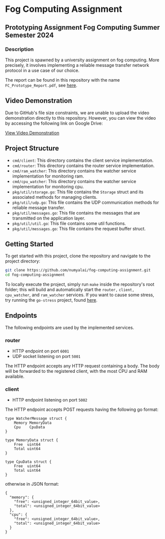 # Fog Computing Assignment

## Prototyping Assignment Fog Computing Summer Semester 2024

### Description

This project is spawned by a university assignment on fog computing. More precisely, it involves implementing a reliable message transfer network protocol in a use case of our choice.

The report can be found in this repository with the name `FC_Prototype_Report.pdf`, see [here](https://github.com/numyalai/fog-computing-assignment/blob/main/FC_Prototype_Report.pdf).

## Video Demonstration

Due to GitHub's file size constraints, we are unable to upload the video demonstration directly to this repository. However, you can view the video by accessing the following link on Google Drive:

[View Video Demonstration](https://drive.google.com/file/d/1HxlDL0NIFKqJ8cKB_mrjmhFCIXMfQHW4/view?usp=drive_link)

## Project Structure

- `cmd/client`: This directory contains the client service implementation.
- `cmd/router`: This directory contains the router service implementation.
- `cmd/ram_watcher`: This directory contains the watcher service implementation for monitoring ram.
- `cmd/cpu_watcher`: This directory contains the watcher service implementation for monitoring cpu.
- `pkg/util/storage.go`: This file contains the `Storage` struct and its associated methods for managing clients.
- `pkg/util/udp.go`: This file contains the UDP communication methods for reliable message transfer.
- `pkg/util/messages.go`: This file contains the messages that are transmitted on the application layer.
- `pkg/util/util.go`: This file contains some util functions.
- `pkg/util/messages.go`: This file contains the request buffer struct.

## Getting Started

To get started with this project, clone the repository and navigate to the project directory:

```bash
git clone https://github.com/numyalai/fog-computing-assignment.git
cd fog-computing-assignment
```

To locally execute the project, simply run `make` inside the repository's root folder; this will build and automatically start the `router,` `client,` `cpu_watcher`, and `ram_watcher` services. If you want to cause some stress, try running the `go-stress` project, found [here](https://github.com/numyalai/go-stress).

## Endpoints

The following endpoints are used by the implemented services.

### router

- HTTP endpoint on port `6001`
- UDP socket listening on port `5001`

The HTTP endpoint accepts any HTTP request containing a body. The body will be forwarded to the registered client, with the most CPU and RAM available.

### client

- HTTP endpoint listening on port `5002`

The HTTP endpoint accepts POST requests having the following go format:

```
type WatcherMessage struct {
	Memory MemoryData
	Cpu    CpuData
}

type MemoryData struct {
	Free  uint64
	Total uint64
}

type CpuData struct {
	Free  uint64
	Total uint64
}
```

otherwise in JSON format:

```
{
  "memory": {
    "free": <unsigned_integer_64bit_value>,
    "total": <unsigned_integer_64bit_value>
  },
  "cpu": {
    "free": <unsigned_integer_64bit_value>,
    "total": <unsigned_integer_64bit_value>
  }
}
```
